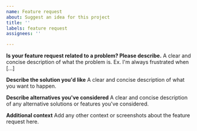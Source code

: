 ```yaml
---
name: Feature request
about: Suggest an idea for this project
title: ''
labels: feature request
assignees: ''

---
```


<!-- Ignoring this template may result in your feature request getting deleted -->

**Is your feature request related to a problem? Please describe.**
A clear and concise description of what the problem is. Ex. I'm always frustrated when [...]

**Describe the solution you'd like**
A clear and concise description of what you want to happen.

**Describe alternatives you've considered**
A clear and concise description of any alternative solutions or features you've considered.

**Additional context**
Add any other context or screenshots about the feature request here.
